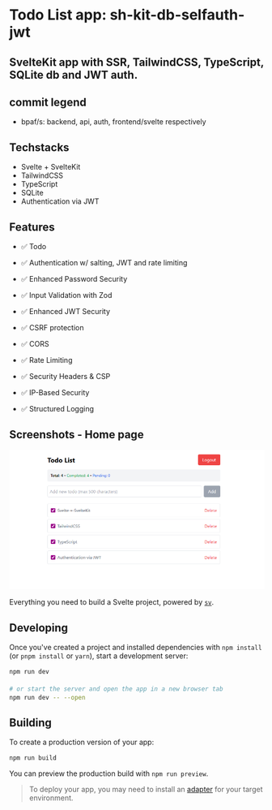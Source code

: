 # Todo List app: sh-kit-db-selfauth-jwt

## SvelteKit app with SSR, TailwindCSS, TypeScript, SQLite db and JWT auth.

## commit legend

- bpaf/s: backend, api, auth, frontend/svelte respectively

## Techstacks

- Svelte + SvelteKit
- TailwindCSS
- TypeScript
- SQLite
- Authentication via JWT

## Features

- ✅ Todo
- ✅ Authentication w/ salting, JWT and rate limiting
- ✅ Enhanced Password Security
- ✅ Input Validation with Zod

- ✅ Enhanced JWT Security
- ✅ CSRF protection
- ✅ CORS
- ✅ Rate Limiting
- ✅ Security Headers & CSP
- ✅ IP-Based Security
- ✅ Structured Logging

<!-- - ✅ Request Security Validation
- ✅ Database Security
- ✅ Session Security
- ✅ Session fingerprinting to prevent session hijacking -->

## Screenshots - Home page

![home.png](./docs/assets/screenshots/home.png)

Everything you need to build a Svelte project, powered by [`sv`](https://github.com/sveltejs/cli).

## Developing

Once you've created a project and installed dependencies with `npm install` (or `pnpm install` or `yarn`), start a development server:

```bash
npm run dev

# or start the server and open the app in a new browser tab
npm run dev -- --open
```

## Building

To create a production version of your app:

```bash
npm run build
```

You can preview the production build with `npm run preview`.

> To deploy your app, you may need to install an [adapter](https://svelte.dev/docs/kit/adapters) for your target environment.
